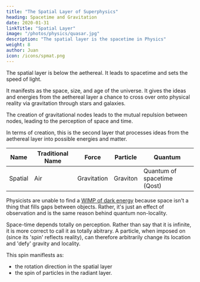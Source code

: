 ```yaml
---
title: "The Spatial Layer of Superphysics"
heading: Spacetime and Gravitation
date: 2020-01-31
linkTitle: "Spatial Layer"
image: "/photos/physics/quasar.jpg"
description: "The spatial layer is the spacetime in Physics"
weight: 8
author: Juan
icon: /icons/spmat.png
---
```




The spatial layer is below the aethereal. It leads to spacetime and sets the speed of light. 

It manifests as the space, size, and age of the universe. It gives the ideas and energies from the aethereal layer a chance to cross over onto physical reality via gravitation through stars and galaxies. 

The creation of gravitational nodes leads to the mutual repulsion between nodes, leading to the perception of space and time.

In terms of creation, this is the second layer that processes ideas from the aethereal layer into possible energies and matter.


<!-- the mind or soul. We can say that the universe is one huge mind, which the Hindus call Brahma. In our matrix analogy, this mind can be seen as the RAM of a computer that generates its own virtual reality.

In Physics, this layer manifests as the Higgs Field. 

Descartes classifies this aether into two:
- The high energy aethereal fire: This matches the High energy Higgs Field, and roughly the Yin of Taoism 
- The low energy aethereal air: This matches the Low energy Higgs Field, and the Yang -->

<!-- A unit example is a human mind.  -->


Name | Traditional Name | Force | Particle | Quantum
--- | --- | --- | --- | --- 
Spatial | Air | Gravitation | Graviton | Quantum of spacetime (Qost)


Physicists are unable to find a [WIMP of dark energy](https://www.forbes.com/sites/startswithabang/2019/02/22/the-wimp-miracle-is-dead-as-dark-matter-experiments-come-up-empty-again/#95053e86dbc6) because space isn't a thing that fills gaps between objects. Rather, it's just an effect of observation and is the same reason behind quantum non-locality.

Space-time depends totally on perception. Rather than say that it is infinite, it is more correct to call it as totally abitrary. A particle, when imposed on (since its 'spin' reflects reality), can therefore arbitrarily change its location and 'defy' gravity and locality.

This spin maniflests as:
- the rotation direction in the spatial layer
- the spin of particles in the radiant layer. 
